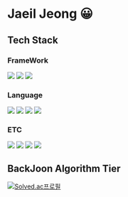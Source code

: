 
# Jaeil Jeong 😀

## Tech Stack

### FrameWork

<img src="https://img.shields.io/badge/FastAPI-009688?style=for-the-badge&logo=FastAPI&logoColor=white"/>  <img src="https://img.shields.io/badge/spring-6DB33F?style=for-the-badge&logo=spring&logoColor=white"/>  <img src="https://img.shields.io/badge/android-34A853?style=for-the-badge&logo=android&logoColor=white"/>

### Language

<img src="https://img.shields.io/badge/Python-3776AB?style=for-the-badge&logo=Python&logoColor=white"/>  <img src="https://img.shields.io/badge/JAVA-007396?style=for-the-badge&logo=java&logoColor=white">  <img src="https://img.shields.io/badge/kotlin-7F52FF?style=for-the-badge&logo=kotlin&logoColor=white"/>  <img src="https://img.shields.io/badge/C-A8B9CC?style=for-the-badge&logo=C&logoColor=white"/>


### ETC

<img src="https://img.shields.io/badge/mysql-4479A1?style=for-the-badge&logo=mysql&logoColor=white"/>  <img src="https://img.shields.io/badge/firebase-F2CB61?style=for-the-badge&logo=firebase&logoColor=white"/>  <img src="https://img.shields.io/badge/docker-2496ED?style=for-the-badge&logo=docker&logoColor=white"/>  <img src="https://img.shields.io/badge/jenkins-D24939?style=for-the-badge&logo=jenkins&logoColor=white"/>
 

## BackJoon Algorithm Tier
[![Solved.ac프로필](http://mazassumnida.wtf/api/v2/generate_badge?boj=name4510)](https://solved.ac/name4510)
